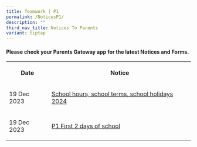 ```yaml
---
title: Teamwork | P1
permalink: /NoticesP1/
description: ""
third_nav_title: Notices To Parents
variant: tiptap
---
```

<h4>Please check your <strong>Parents Gateway</strong> app for the latest Notices and Forms.</h4><table><tbody><tr><th rowspan="1" colspan="1"><p>Date</p></th><th rowspan="1" colspan="1"><p>Notice</p></th></tr><tr><td rowspan="1" colspan="1"><p>19 Dec 2023</p></td><td rowspan="1" colspan="1"><p><a href="/files/Letter to parents/Term 1/001_School_Hours__School_Terms_and_Holidays_for_2024.pdf" rel="noopener noreferrer nofollow" target="_blank">School hours, school terms, school holidays 2024</a></p></td></tr><tr><td rowspan="1" colspan="1"><p>19 Dec 2023</p></td><td rowspan="1" colspan="1"><p><a href="/files/Letter to parents/Term 1/002_For_P1_first_2_days_of_school.pdf" rel="noopener noreferrer nofollow" target="_blank">P1 First 2 days of school</a></p></td></tr></tbody></table><p></p>